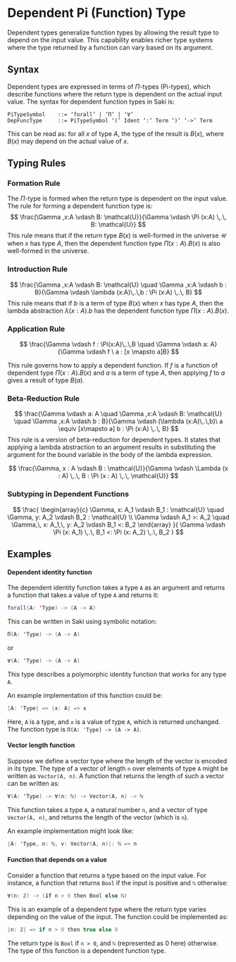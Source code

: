 # Dependent Pi (Function) Type

<script type="module" src="/javascripts/editor.js"></script>
<link rel="stylesheet" href="/static/styles.css">

Dependent types generalize function types by allowing the result type to depend on the input value. This capability enables richer type systems where the type returned by a function can vary based on its argument.

## Syntax

Dependent types are expressed in terms of $\Pi$-types (Pi-types), which describe functions where the return type is dependent on the actual input value. The syntax for dependent function types in Saki is:

```
PiTypeSymbol    ::= ‘forall’ | ‘Π’ | ‘∀’
DepFuncType     ::= PiTypeSymbol ‘(’ Ident ‘:’ Term ‘)’ ‘->’ Term
```

This can be read as: for all $x$ of type $A$, the type of the result is $B(x)$, where $B(x)$ may depend on the actual value of $x$.

## Typing Rules

### Formation Rule
The $\Pi$-type is formed when the return type is dependent on the input value. The rule for forming a dependent function type is:
$$
\frac{\Gamma ,x:A \vdash B: \mathcal{U}}{\Gamma \vdash \Pi (x:A) \,.\, B: \mathcal{U}}
$$
This rule means that if the return type $B(x)$ is well-formed in the universe $\mathcal{U}$ when $x$ has type $A$, then the dependent function type $\Pi(x:A) . B(x)$ is also well-formed in the universe.

### Introduction Rule
$$
\frac{\Gamma ,x:A \vdash B: \mathcal{U} \quad \Gamma ,x:A \vdash b : B}{\Gamma \vdash \lambda (x:A)\,.\,b : \Pi (x:A) \,.\, B}
$$
This rule means that if $b$ is a term of type $B(x)$ when $x$ has type $A$, then the lambda abstraction $\lambda (x:A) . b$ has the dependent function type $\Pi(x:A) . B(x)$.

### Application Rule
$$
\frac{\Gamma \vdash f : \Pi(x:A)\,.\,B \quad \Gamma \vdash a: A}{\Gamma \vdash f \ a : [x \mapsto a]B}
$$

This rule governs how to apply a dependent function. If $f$ is a function of dependent type $\Pi(x:A) . B(x)$ and $a$ is a term of type $A$, then applying $f$ to $a$ gives a result of type $B(a)$.

### Beta-Reduction Rule

$$
\frac{\Gamma \vdash a: A \quad \Gamma ,x:A \vdash B: \mathcal{U} \quad \Gamma ,x:A \vdash b : B}{\Gamma \vdash (\lambda (x:A)\,.\,b)\ a \equiv [x\mapsto a] b : \Pi (x:A) \,.\, B}
$$
This rule is a version of beta-reduction for dependent types. It states that applying a lambda abstraction to an argument results in substituting the argument for the bound variable in the body of the lambda expression. 

$$
\frac{\Gamma, x : A \vdash B : \mathcal{U}}{\Gamma \vdash \Lambda (x : A) \,.\, B : \Pi (x : A) \,.\, \mathcal{U}}
$$

### Subtyping in Dependent Functions

$$
\frac{
\begin{array}{c}
\Gamma, x: A_1 \vdash B_1 : \mathcal{U} \quad \Gamma, y: A_2 \vdash B_2 : \mathcal{U} \\
\Gamma \vdash A_1 >: A_2 \quad \Gamma,\, x: A_1,\, y: A_2 \vdash B_1 <: B_2
\end{array}
}{
\Gamma \vdash \Pi (x: A_1) \,.\, B_1 <: \Pi (x: A_2) \,.\, B_2
}
$$

## Examples

#### Dependent identity function

The dependent identity function takes a type `A` as an argument and returns a function that takes a value of type `A` and returns it:

```scala
forall(A: 'Type) -> (A -> A)
```

This can be written in Saki using symbolic notation:

```scala
Π(A: 'Type) -> (A -> A)
```

or

```scala
∀(A: 'Type) -> (A -> A)
```

This type describes a polymorphic identity function that works for any type `A`.

An example implementation of this function could be:

```scala
|A: 'Type| => |x: A| => x
```

Here, `A` is a type, and `x` is a value of type `A`, which is returned unchanged. The function type is `Π(A: 'Type) -> (A -> A)`.

#### Vector length function

Suppose we define a vector type where the length of the vector is encoded in its type. The type of a vector of length `n` over elements of type `A` might be written as `Vector(A, n)`. A function that returns the length of such a vector can be written as:

```scala
∀(A: 'Type) -> ∀(n: ℕ) -> Vector(A, n) -> ℕ
```

This function takes a type `A`, a natural number `n`, and a vector of type `Vector(A, n)`, and returns the length of the vector (which is `n`).

An example implementation might look like:

```scala
|A: 'Type, n: ℕ, v: Vector(A, n)|: ℕ => n
```

#### Function that depends on a value

Consider a function that returns a type based on the input value. For instance, a function that returns `Bool` if the input is positive and `ℕ` otherwise:

```scala
∀(n: ℤ) -> (if n > 0 then Bool else ℕ)
```

This is an example of a dependent type where the return type varies depending on the value of the input. The function could be implemented as:

```scala
|n: ℤ| => if n > 0 then true else 0
```

The return type is `Bool` if `n > 0`, and `ℕ` (represented as 0 here) otherwise. The type of this function is a dependent function type.
